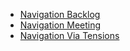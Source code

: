 * [Navigation Backlog](navigation-backlog.html)
* [Navigation Meeting](navigation-meeting.html)
* [Navigation Via Tensions](navigation-via-tensions.html)
